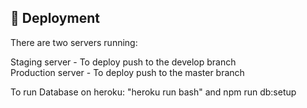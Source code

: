 ## 🚀 Deployment

There are two servers running:

Staging server - To deploy push to the develop branch   
Production server - To deploy push to the master branch   

To run Database on heroku: "heroku run bash" and npm run db:setup
